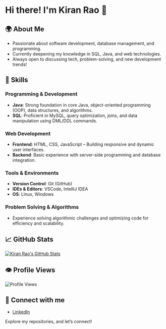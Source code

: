 # Hi there! I'm Kiran Rao 👋

## 🌍 About Me
- Passionate about software development, database management, and programming.
- Currently deepening my knowledge in SQL, Java, and web technologies.
- Always open to discussing tech, problem-solving, and new development trends!

## 🚀 Skills

### **Programming & Development**
- **Java**: Strong foundation in core Java, object-oriented programming (OOP), data structures, and algorithms.
- **SQL**: Proficient in MySQL, query optimization, joins, and data manipulation using DML/DDL commands.

### **Web Development**
- **Frontend**: HTML, CSS, JavaScript – Building responsive and dynamic user interfaces.
- **Backend**: Basic experience with server-side programming and database integration.

### **Tools & Environments**
- **Version Control**: Git (GitHub)
- **IDEs & Editors**: VSCode, IntelliJ IDEA
- **OS**: Linux, Windows

### **Problem Solving & Algorithms**
- Experience solving algorithmic challenges and optimizing code for efficiency and scalability.

## 📈 GitHub Stats
[![Kiran Rao's GitHub Stats](https://github-readme-stats.vercel.app/api?username=kiranraoboinapally&show_icons=true&count_private=true&theme=dark)](https://github.com/kiranraoboinapally)

## 👁️ Profile Views
![Profile Views](https://komarev.com/ghpvc/?username=kiranraoboinapally)

## 🔗 Connect with me
- [LinkedIn](https://www.linkedin.com/in/kiranrao07)

Explore my repositories, and let’s connect!



<!---
kiranraoboinapally/kiranraoboinapally is a ✨ special ✨ repository because its `README.md` (this file) appears on your GitHub profile.
You can click the Preview link to take a look at your changes.
--->

